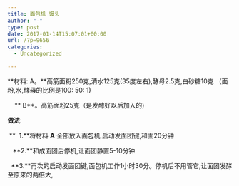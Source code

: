 ```yaml
---
title: 面包机 馒头
author: "-"
type: post
date: 2017-01-14T15:07:01+00:00
url: /?p=9656
categories:
  - Uncategorized

---
```

**材料: A。**高筋面粉250克,清水125克(35度左右),酵母2.5克,白砂糖10克 （面粉,水,酵母的比例是100: 50: 1) 

<wbr /> <wbr /> <wbr /> <wbr /> <wbr />** <wbr />B**。高筋面粉25克（是发酵好以后加入的) 

**做法**: 

<wbr /> <wbr />** <wbr /> 1.**将材料 **A** 全部放入面包机,启动发面团键,和面20分钟

<wbr /> <wbr /> <wbr /> **2.**和成面团后停机,让面团静置5-10分钟
  
<wbr /> <wbr /> <wbr /> **3.**再次的启动发面团键,面包机工作1小时30分。停机后不用管它,让面团发酵至原来的两倍大,